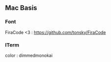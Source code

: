 ## Mac Basis

### Font
FiraCode <3 : https://github.com/tonsky/FiraCode

### ITerm
color : dimmedmonokai

